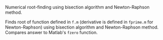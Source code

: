 Numerical root-finding using bisection algorithm and Newton-Raphson method.

Finds root of function defined in `f.m` (derivative is defined in `fprime.m` for Newton-Raphson) using bisection algorithm and Newton-Raphson method. Compares answer to Matlab's `fzero` function.
